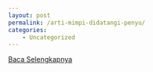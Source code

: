 ```yaml
---
layout: post
permalink: /arti-mimpi-didatangi-penyu/
categories:
    - Uncategorized
---
```


[Baca Selengkapnya](/02)